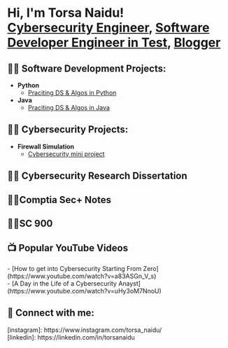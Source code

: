 <h1>Hi, I'm Torsa Naidu! <br/><a href="https://github.com/TorsaNaidu/">Cybersecurity Engineer</a>, <a href="https://www.linkedin.com/in/torsanaidu/">Software Developer Engineer in Test</a>, <a href="https://medium.com/@torsanaidu">Blogger</a></h1>

<h2>👨‍💻 Software Development Projects:</h2>

- <b>Python</b>
  - [Praciting DS & Algos in Python](https://github.com/joshmadakor1/Algorithms-Practice)
- <b>Java</b>
  - [Praciting DS & Algos in Java](https://github.com/joshmadakor1/Algorithms-Practice)

<h2>👨‍💻 Cybersecurity Projects:</h2>

- <b>Firewall Simulation</b>
  - [Cybersecurity mini project](https://github.com/joshmadakor1/Algorithms-Practice)  

<h2>👨‍💻 Cybersecurity Research Dissertation</h2>
<h2>👨‍💻Comptia Sec+ Notes </h2>
<h2>👨‍💻SC 900 </h2>
<h2>📺 Popular YouTube Videos</h2>
- [How to get into Cybersecurity Starting From Zero](https://www.youtube.com/watch?v=a83ASGn_V_s) <br>
- [A Day in the Life of a Cybersecurity Anayst](https://www.youtube.com/watch?v=uHy3oM7NnoU) <br>

<h2> 🤳 Connect with me:</h2>
[instagram]: https://www.instagram.com/torsa_naidu/ <br>
[linkedin]: https://linkedin.com/in/torsanaidu <br>

<!--
**joshmadakor1/joshmadakor1** is a ✨ _special_ ✨ repository because its `README.md` (this file) appears on your GitHub profile.

Here are some ideas to get you started:

- 🔭 I’m currently working on ...
- 🌱 I’m currently learning ...
- 👯 I’m looking to collaborate on ...
- 🤔 I’m looking for help with ...
- 💬 Ask me about ...
- 📫 How to reach me: ...
- 😄 Pronouns: ...
- ⚡ Fun fact: ...
-->
